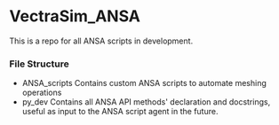 # VectraSim_ANSA

This is a repo for all ANSA scripts in development.

### File Structure
- ANSA_scripts
    Contains custom ANSA scripts to automate meshing operations
- py_dev
    Contains all ANSA API methods' declaration and docstrings, useful as input to the ANSA script agent in the future.  